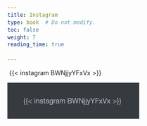```yaml
---
title: Instagram
type: book  # Do not modify.
toc: false
weight: 7
reading_time: true

---
```




​		{{< instagram BWNjjyYFxVx >}}

![instagram](../../assets/media/instagram.png)

